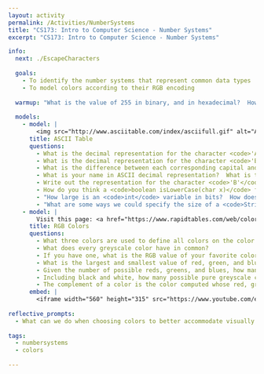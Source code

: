 ```yaml
---
layout: activity
permalink: /Activities/NumberSystems
title: "CS173: Intro to Computer Science - Number Systems"
excerpt: "CS173: Intro to Computer Science - Number Systems"

info:
  next: ./EscapeCharacters
  
  goals: 
    - To identify the number systems that represent common data types
    - To model colors according to their RGB encoding
    
  warmup: "What is the value of 255 in binary, and in hexadecimal?  How about 256?"  
  
  models:
    - model: |   
        <img src="http://www.asciitable.com/index/asciifull.gif" alt="ASCII Table">
      title: ASCII Table
      questions:
        - What is the decimal representation for the character <code>'A'</code>?  How about the newline character <code>\n</code>?
        - What is the decimal representation for the character <code>'B'</code>?  How about the character <code>'b'</code>?  What is the difference between them?  
        - What is the difference between each corresponding capital and lowercase letter?
        - What is your name in ASCII decimal representation?  What is this in binary?
        - Write out the representation for the character <code>'B'</code> in binary, and also the character <code>'b'</code>.  How does their binary differ?
        - How do you think a <code>boolean isLowerCase(char x)</code> function might work?
        - "How large is an <code>int</code> variable in bits?  How does this compare to a <code>String</code>?"
        - "What are some ways we could specify the size of a <code>String</code>?  In other words, how can we know when the <code>String</code> is finished?"
    - model: |
        Visit this page: <a href="https://www.rapidtables.com/web/color/RGB_Color.html">https://www.rapidtables.com/web/color/RGB_Color.html</a>
      title: RGB Colors
      questions:
        - What three colors are used to define all colors on the color wheel?
        - What does every greyscale color have in common?
        - If you have one, what is the RGB value of your favorite color (or choose any color!)?  What is the  value of the red, green, and blue components in hexadecimal? What is the value in the "#" box for this color?
        - What is the largest and smallest value of red, green, and blue that you can have?
        - Given the number of possible reds, greens, and blues, how many total colors can we represent?
        - Including black and white, how many possible pure greyscale colors can we represent?
        - The complement of a color is the color computed whose red, green, and blue values would create white light when combined with the original color.  What mathematical expressions might compute the complement of a color defined in RGB?
      embed: |
        <iframe width="560" height="315" src="https://www.youtube.com/embed/3uzcN9PHZZs" title="YouTube video player" frameborder="0" allow="accelerometer; autoplay; clipboard-write; encrypted-media; gyroscope; picture-in-picture" allowfullscreen></iframe>
        
reflective_prompts:
  - What can we do when choosing colors to better accommodate visually impaired or colorblind persons?
  
tags:
  - numbersystems
  - colors
  
---
```



